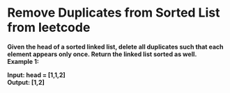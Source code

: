 <h1>Remove Duplicates from Sorted List from leetcode</h1>

<b>Given the head of a sorted linked list, delete all duplicates such that each element appears only once. Return the linked list sorted as well.
<br>
Example 1:

Input: head = [1,1,2]
<br>Output: [1,2]

